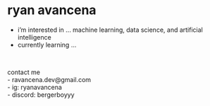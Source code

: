 # ryan avancena


- i’m interested in ... machine learning, data science, and artificial intelligence 
- currently learning ...

<br>

<p>
  contact me  <br>
  - ravancena.dev@gmail.com <br>
  - ig: ryanavancena <br>
  - discord: bergerboyyy <br>
</p>

<!---
ryan-avancena/ryan-avancena is a ✨ special ✨ repository because its `README.md` (this file) appears on your GitHub profile.
You can click the Preview link to take a look at your changes.
--->
